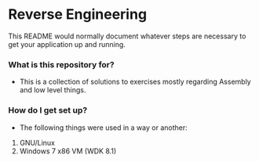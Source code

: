 # Reverse Engineering

This README would normally document whatever steps are necessary to get your application up and running.

### What is this repository for? ###

* This is a collection of solutions to exercises mostly regarding Assembly and low level things.

### How do I get set up? ###

* The following things were used in a way or another:
1. GNU/Linux
2. Windows 7 x86 VM (WDK 8.1)

